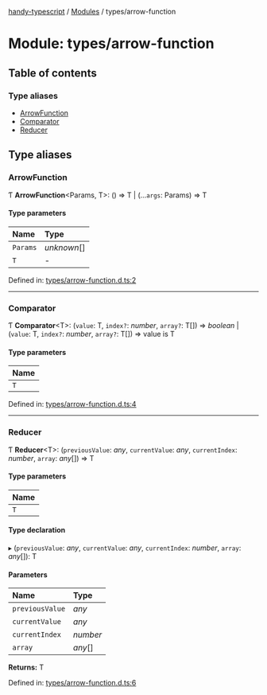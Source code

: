 [handy-typescript](../README.md) / [Modules](../modules.md) / types/arrow-function

# Module: types/arrow-function

## Table of contents

### Type aliases

- [ArrowFunction](types_arrow_function.md#arrowfunction)
- [Comparator](types_arrow_function.md#comparator)
- [Reducer](types_arrow_function.md#reducer)

## Type aliases

### ArrowFunction

Ƭ **ArrowFunction**<Params, T\>: () => T \| (...`args`: Params) => T

#### Type parameters

| Name | Type |
| :------ | :------ |
| `Params` | *unknown*[] |
| `T` | - |

Defined in: [types/arrow-function.d.ts:2](https://github.com/robbiemu/handy-typescript/blob/8d5cf58/types/arrow-function.d.ts#L2)

___

### Comparator

Ƭ **Comparator**<T\>: (`value`: T, `index?`: *number*, `array?`: T[]) => *boolean* \| (`value`: T, `index?`: *number*, `array?`: T[]) => value is T

#### Type parameters

| Name |
| :------ |
| `T` |

Defined in: [types/arrow-function.d.ts:4](https://github.com/robbiemu/handy-typescript/blob/8d5cf58/types/arrow-function.d.ts#L4)

___

### Reducer

Ƭ **Reducer**<T\>: (`previousValue`: *any*, `currentValue`: *any*, `currentIndex`: *number*, `array`: *any*[]) => T

#### Type parameters

| Name |
| :------ |
| `T` |

#### Type declaration

▸ (`previousValue`: *any*, `currentValue`: *any*, `currentIndex`: *number*, `array`: *any*[]): T

#### Parameters

| Name | Type |
| :------ | :------ |
| `previousValue` | *any* |
| `currentValue` | *any* |
| `currentIndex` | *number* |
| `array` | *any*[] |

**Returns:** T

Defined in: [types/arrow-function.d.ts:6](https://github.com/robbiemu/handy-typescript/blob/8d5cf58/types/arrow-function.d.ts#L6)
